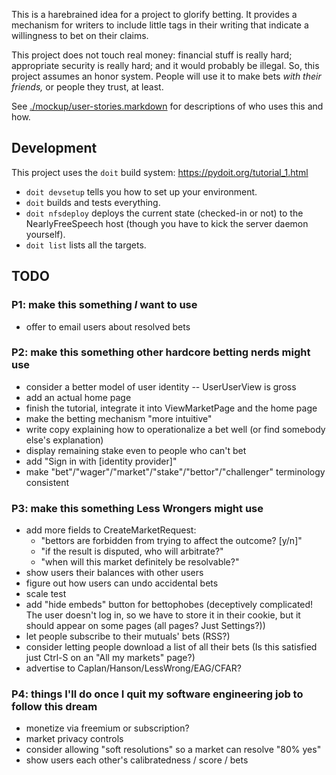 This is a harebrained idea for a project to glorify betting. It provides a mechanism for writers to include little tags in their writing that indicate a willingness to bet on their claims.

This project does not touch real money: financial stuff is really hard; appropriate security is really hard; and it would probably be illegal. So, this project assumes an honor system. People will use it to make bets _with their friends,_ or people they trust, at least.

See [./mockup/user-stories.markdown](./mockup/user-stories.markdown) for descriptions of who uses this and how.

Development
-----------

This project uses the `doit` build system: https://pydoit.org/tutorial_1.html

- `doit devsetup` tells you how to set up your environment.
- `doit` builds and tests everything.
- `doit nfsdeploy` deploys the current state (checked-in or not) to the NearlyFreeSpeech host (though you have to kick the server daemon yourself).
- `doit list` lists all the targets.


TODO
--------------

### P1: make this something _I_ want to use
- offer to email users about resolved bets

### P2: make this something other hardcore betting nerds might use
- consider a better model of user identity -- UserUserView is gross
- add an actual home page
- finish the tutorial, integrate it into ViewMarketPage and the home page
- make the betting mechanism "more intuitive"
- write copy explaining how to operationalize a bet well (or find somebody else's explanation)
- display remaining stake even to people who can't bet
- add "Sign in with [identity provider]"
- make "bet"/"wager"/"market"/"stake"/"bettor"/"challenger" terminology consistent

### P3: make this something Less Wrongers might use
- add more fields to CreateMarketRequest:
    - "bettors are forbidden from trying to affect the outcome? [y/n]"
    - "if the result is disputed, who will arbitrate?"
    - "when will this market definitely be resolvable?"
- show users their balances with other users
- figure out how users can undo accidental bets
- scale test
- add "hide embeds" button for bettophobes (deceptively complicated! The user doesn't log in, so we have to store it in their cookie, but it should appear on some pages (all pages? Just Settings?))
- let people subscribe to their mutuals' bets (RSS?)
- consider letting people download a list of all their bets (Is this satisfied just Ctrl-S on an "All my markets" page?)
- advertise to Caplan/Hanson/LessWrong/EAG/CFAR?

### P4: things I'll do once I quit my software engineering job to follow this dream
- monetize via freemium or subscription?
- market privacy controls
- consider allowing "soft resolutions" so a market can resolve "80% yes"
- show users each other's calibratedness / score / bets
